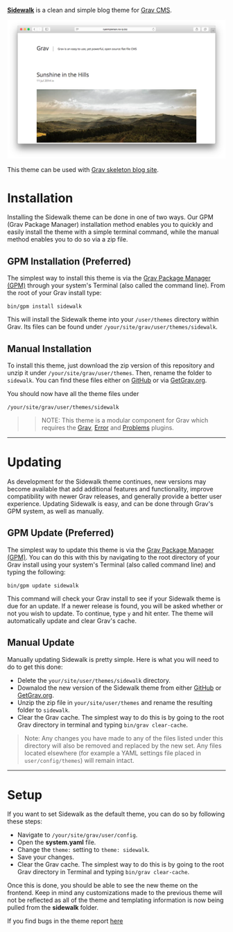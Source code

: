 [__Sidewalk__](https://github.com/DarrylDias/Sidewalk) is a clean and simple blog theme for [Grav CMS](http://getgrav.org).

![Sidewalk](preview.png)

This theme can be used with [Grav skeleton blog site](https://github.com/getgrav/grav-skeleton-blog-site).

# Installation

Installing the Sidewalk theme can be done in one of two ways. Our GPM (Grav Package Manager) installation method enables you to quickly and easily install the theme with a simple terminal command, while the manual method enables you to do so via a zip file. 

## GPM Installation (Preferred)

The simplest way to install this theme is via the [Grav Package Manager (GPM)](http://learn.getgrav.org/advanced/grav-gpm) through your system's Terminal (also called the command line).  From the root of your Grav install type:

    bin/gpm install sidewalk

This will install the Sidewalk theme into your `/user/themes` directory within Grav. Its files can be found under `/your/site/grav/user/themes/sidewalk`.

## Manual Installation

To install this theme, just download the zip version of this repository and unzip it under `/your/site/grav/user/themes`. Then, rename the folder to `sidewalk`. You can find these files either on [GitHub](https://github.com/getgrav/grav-theme-sidewalk) or via [GetGrav.org](http://getgrav.org/downloads/themes).

You should now have all the theme files under

    /your/site/grav/user/themes/sidewalk

>> NOTE: This theme is a modular component for Grav which requires the [Grav](http://github.com/getgrav/grav), [Error](https://github.com/getgrav/grav-theme-error) and [Problems](https://github.com/getgrav/grav-plugin-problems) plugins.

---

# Updating

As development for the Sidewalk theme continues, new versions may become available that add additional features and functionality, improve compatibility with newer Grav releases, and generally provide a better user experience. Updating Sidewalk is easy, and can be done through Grav's GPM system, as well as manually.

## GPM Update (Preferred)

The simplest way to update this theme is via the [Grav Package Manager (GPM)](http://learn.getgrav.org/advanced/grav-gpm). You can do this with this by navigating to the root directory of your Grav install using your system's Terminal (also called command line) and typing the following:

    bin/gpm update sidewalk

This command will check your Grav install to see if your Sidewalk theme is due for an update. If a newer release is found, you will be asked whether or not you wish to update. To continue, type `y` and hit enter. The theme will automatically update and clear Grav's cache.

## Manual Update

Manually updating Sidewalk is pretty simple. Here is what you will need to do to get this done:

* Delete the `your/site/user/themes/sidewalk` directory.
* Downalod the new version of the Sidewalk theme from either [GitHub](https://github.com/getgrav/grav-plugin-sidewalk) or [GetGrav.org](http://getgrav.org/downloads/themes#extras).
* Unzip the zip file in `your/site/user/themes` and rename the resulting folder to `sidewalk`.
* Clear the Grav cache. The simplest way to do this is by going to the root Grav directory in terminal and typing `bin/grav clear-cache`.

> Note: Any changes you have made to any of the files listed under this directory will also be removed and replaced by the new set. Any files located elsewhere (for example a YAML settings file placed in `user/config/themes`) will remain intact.

---

# Setup

If you want to set Sidewalk as the default theme, you can do so by following these steps:

* Navigate to `/your/site/grav/user/config`.
* Open the **system.yaml** file.
* Change the `theme:` setting to `theme: sidewalk`.
* Save your changes.
* Clear the Grav cache. The simplest way to do this is by going to the root Grav directory in Terminal and typing `bin/grav clear-cache`.

Once this is done, you should be able to see the new theme on the frontend. Keep in mind any customizations made to the previous theme will not be reflected as all of the theme and templating information is now being pulled from the **sidewalk** folder.

If you find bugs in the theme report [here](https://github.com/DarrylDias/Sidewalk/issues)
